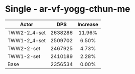 # Single - ar-vf-yogg-cthun-me
| Actor | DPS | Increase |
|---|:---:|:---:|
|TWW2-2_4-set|2638286|11.96%|
|TWW1-2_4-set|2509702|6.50%|
|TWW2-2-set|2467925|4.73%|
|TWW1-2-set|2410189|2.28%|
|Base|2356534|0.00%|

